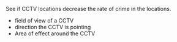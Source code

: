 See if CCTV locations decrease the rate of crime in the locations.
* field of view of a CCTV
* direction the CCTV is pointing
* Area of effect around the CCTV



